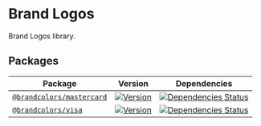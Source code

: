 # Brand Logos

Brand Logos library.

## Packages

| Package | Version | Dependencies |
| --- | --- | --- |
| [`@brandcolors/mastercard`](https://github.com/brandlogos/brandlogos/blob/main/packages/mastercard) | [![Version](https://flat.badgen.net/npm/v/@brandlogos/mastercard)](https://www.npmjs.com/package/@brandlogos/mastercard) | [![Dependencies Status](https://david-dm.org/brandlogos/brandlogos/status.svg?style=flat-square&path=packages/mastercard)](https://david-dm.org/brandlogos/brandlogos?path=packages/mastercard) |
| [`@brandcolors/visa`](https://github.com/brandlogos/brandlogos/blob/main/packages/visa) | [![Version](https://flat.badgen.net/npm/v/@brandlogos/visa)](https://www.npmjs.com/package/@brandlogos/visa) | [![Dependencies Status](https://david-dm.org/brandlogos/brandlogos/status.svg?style=flat-square&path=packages/visa)](https://david-dm.org/brandlogos/brandlogos?path=packages/visa) |

